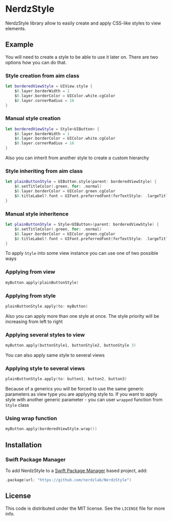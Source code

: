# NerdzStyle

NerdzStyle library allow to easily create and apply CSS-like styles to view elements.

## Example

You will need to create a style to be able to use it later on. There are two options how you can do that.

### Style creation from aim class

```swift
let borderedViewStyle = UIView.style {
    $0.layer.borderWidth = 1
    $0.layer.borderColor = UIColor.white.cgColor
    $0.layer.cornerRadius = 16
}
```

### Manual style creation

```swift
let borderedViewStyle = Style<UIButton> {
    $0.layer.borderWidth = 1
    $0.layer.borderColor = UIColor.white.cgColor
    $0.layer.cornerRadius = 16
}
```
Also you can inherit from another style to create a custom hierarchy

### Style inheriting from aim class

```swift
let plainButtonStyle = UIButton.style(parent: borderedViewStyle) {
    $0.setTitleColor(.green, for: .normal)
    $0.layer.borderColor = UIColor.green.cgColor
    $0.titleLabel?.font = UIFont.preferredFont(forTextStyle: .largeTitle)
}
```

### Manual style inheritence

```swift
let plainButtonStyle = Style<UIButton>(parent: borderedViewStyle) {
    $0.setTitleColor(.green, for: .normal)
    $0.layer.borderColor = UIColor.green.cgColor
    $0.titleLabel?.font = UIFont.preferredFont(forTextStyle: .largeTitle)
}
```

To apply `Style` into some view instance you can use one of two possible ways

### Applying from view

```swift
myButton.apply(plainButtonStyle)
```

### Applying from style

```swift
plainButtonStyle.apply(to: myButton)
```

Also you can apply more than one style at once. The style priority will be increasing from left to right

### Applying several styles to view

```swift
myButton.apply(buttonStyle1, buttonStyle2, buttonStyle 3)
```

You can also apply same style to several views

### Applying style to several views

```swift
plainButtonStyle.apply(to: button1, button2, button3)
```

Because of a generics you will be forced to use the same generic parameters as view type you are applyying style to. If you want to apply style with another generic parameter - you can user `wrapped` function from `Style` class

### Using wrap function

```swift
myButton.apply(borderedViewStyle.wrap())
```

## Installation

### Swift Package Manager
To add NerdzStyle to a [Swift Package Manager](https://swift.org/package-manager/) based project, add:

```swift
.package(url: "https://github.com/nerdzlab/NerdzStyle")
```

## License

This code is distributed under the MIT license. See the `LICENSE` file for more info.
